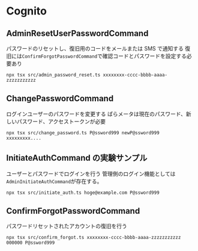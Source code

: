 # Cognito

## AdminResetUserPasswordCommand

パスワードのリセットし、復旧用のコードをメールまたは SMS で通知する
復旧には`ConfirmForgotPasswordCommand`で確認コードとパスワードを設定する必要あり

```
npx tsx src/admin_password_reset.ts xxxxxxxx-cccc-bbbb-aaaa-zzzzzzzzzzz
```

## ChangePasswordCommand

ログインユーザーのパスワードを変更する
ぱらメータは現在のパスワード、新しいパスワード、アクセストークンが必要

```
npx tsx src/change_password.ts P@ssword999 newP@ssword999 xxxxxxxxx....
```

## InitiateAuthCommand の実験サンプル

ユーザーとパスワードでログインを行う
管理側のログイン機能としては`AdminInitiateAuthCommand`が存在する。

```
npx tsx src/initiate_auth.ts hoge@example.com P@ssword999
```

## ConfirmForgotPasswordCommand

パスワードリセットされたアカウントの復旧を行う

```
npx tsx src/confirm_forgot.ts xxxxxxxx-cccc-bbbb-aaaa-zzzzzzzzzzz 000000 P@ssword999
```
